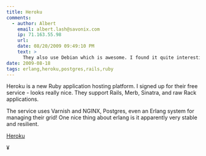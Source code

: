 ```yaml
---
title: Heroku
comments:
  - author: Albert
    email: albert.lash@savonix.com
    ip: 71.163.55.98
    url:
    date: 08/20/2009 09:49:10 PM
    text: >
      They also use Debian which is awesome. I found it quite interesting that they place Varnish behind Nginx. I do it the other way around so that NGINX can compress the documents before they are cached. Hmmm, maybe both are good ways to operate.
date: 2009-08-18
tags: erlang,heroku,postgres,rails,ruby
---
```

Heroku is a new Ruby application hosting platform. I signed up for their free service - looks really nice. They support Rails, Merb, Sinatra, and raw Rack applications.

The service uses Varnish and NGINX, Postgres, even an Erlang system for managing their grid! One nice thing about erlang is it apparently very stable and resilient.

<a href="http://heroku.com/">Heroku</a>

¥

